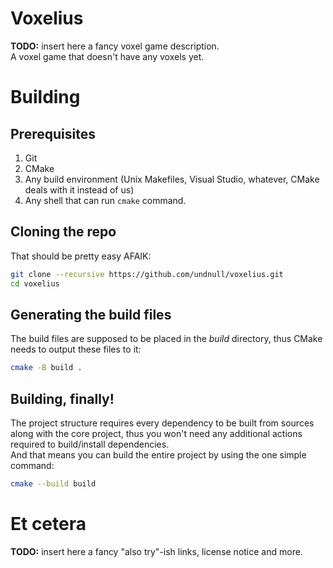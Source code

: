 # Voxelius
**TODO:** insert here a fancy voxel game description.  
A voxel game that doesn't have any voxels yet.
# Building
## Prerequisites
1. Git
2. CMake
3. Any build environment (Unix Makefiles, Visual Studio, whatever, CMake deals with it instead of us)
4. Any shell that can run `cmake` command.
## Cloning the repo
That should be pretty easy AFAIK:
```bash
git clone --recursive https://github.com/undnull/voxelius.git
cd voxelius
```
## Generating the build files
The build files are supposed to be placed in the _build_ directory, thus CMake needs to output these files to it:
```bash
cmake -B build .
```
## Building, finally!
The project structure requires every dependency to be built from sources along with the core project, thus you won't need any additional actions required to build/install dependencies.  
And that means you can build the entire project by using the one simple command:
```bash
cmake --build build
```
# Et cetera
**TODO:** insert here a fancy "also try"-ish links, license notice and more.
